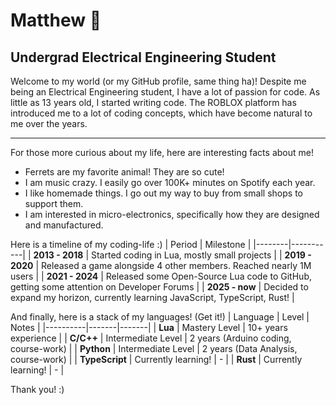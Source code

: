 # Matthew 🍁
## Undergrad Electrical Engineering Student 

Welcome to my world (or my GitHub profile, same thing ha)!
Despite me being an Electrical Engineering student, I have a lot of passion for code. As little as 13 years old, I started writing code. The ROBLOX platform has introduced me to a lot of coding concepts, which have become natural to me over the years.

---

For those more curious about my life, here are interesting facts about me!
- Ferrets are my favorite animal! They are so cute!
- I am music crazy. I easily go over 100K+ minutes on Spotify each year.
- I like homemade things. I go out my way to buy from small shops to support them.
- I am interested in micro-electronics, specifically how they are designed and manufactured.

Here is a timeline of my coding-life :)
| Period | Milestone |
|--------|-----------|
| **2013 - 2018** | Started coding in Lua, mostly small projects |
| **2019 - 2020** | Released a game alongside 4 other members. Reached nearly 1M users |
| **2021 - 2024** | Released some Open-Source Lua code to GitHub, getting some attention on Developer Forums |
| **2025 - now** | Decided to expand my horizon, currently learning JavaScript, TypeScript, Rust! |

And finally, here is a stack of my languages! (Get it!)
| Language | Level | Notes |
|----------|-------|-------|
| **Lua** | Mastery Level | 10+ years experience |
| **C/C++** | Intermediate Level | 2 years (Arduino coding, course-work) |
| **Python** | Intermediate Level | 2 years (Data Analysis, course-work) |
| **TypeScript** | Currently learning! | - |
| **Rust** | Currently learning! | - |

Thank you! :)

